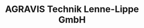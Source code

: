 ---
title: "AGRAVIS Technik Lenne-Lippe GmbH"
url: /beckum/agravis-technik-lenne-lippe-gmbh/
shop: Landwirtschaftlich
---